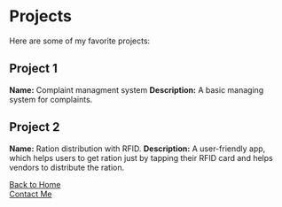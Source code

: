 # Projects

Here are some of my favorite projects:

## Project 1
**Name:** Complaint managment system
**Description:** A basic managing system for complaints.

## Project 2
**Name:** Ration distribution with RFID.
**Description:** A user-friendly app, which helps users to get ration just by tapping their RFID card and helps vendors to distribute the ration.

[Back to Home](index.markdown)  
[Contact Me](contact.markdown)
